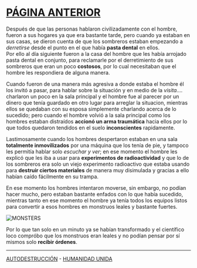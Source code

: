 # [PÁGINA ANTERIOR](CUENTOORIGINAL)
Después de que las personas hablaron civilizadamente con el hombre, fueron a sus hogares ya que era bastante tarde, pero cuando ya estaban en sus casas, se dieron cuenta de que los sombreros estaban empezando a _derretirse_ desde el punto en el que había **pasta dental** en ellos.       
Por ello al día siguiente fueron a la casa del hombre que les había arrojado pasta dental en conjunto, para reclamarle por el derretimiento de sus sombreros que eran un poco **costosos**, por lo cual necesitaban que el hombre les respondiera de alguna manera.     

Cuando fueron de una manera más agresiva a donde estaba el hombre él los invitó a pasar, para hablar sobre la situación y en medio de la _visita...._ charlaron un poco en la sala principal y el hombre fue al parecer por un dinero que tenía guardado en otro lugar para arreglar la situacion, mientras ellos se quedaban con su esposa simplemente charlando acerca de lo sucedido; pero cuando el hombre volvió a la sala principal como los hombres estaban distraídos **accionó un arma traumática** hacia ellos por lo que todos quedaron tendidos en el suelo **inconscientes** rapidamente.

Lastimosamente cuando los hombres despertaron estaban en una sala **totalmente inmovilizados** por una máquina que los tenía de pie, y tampoco les permitía hablar solo _escuchar y ver_; en ese momento el hombre les explicó que les iba a usar para **experimentos de radioactividad** y que lo de los sombreros era solo un viejo experimento radioactivo que estaba usando para **destruir ciertos materiales** de manera muy disimulada y gracias a ello habían caído fácilmente en su trampa.

En ese momento los hombres intentaron moverse, sin embargo, no podían hacer mucho, pero estaban bastante enfados con lo que había sucedido, mientras tanto en ese momento el hombre ya tenía todos los equipos listos para convertir a esos hombres en monstruos leales y bastante fuertes.

![MONSTERS](https://www.shutterstock.com/image-illustration/scary-little-mud-monsters-sewers-260nw-2198139471.jpg)

 Por lo que tan solo en un minuto ya se habían transformado y el científico loco compróbo que los monstruos eran leales y no podían pensar por sí mismos solo **recibir órdenes**.

---
[AUTODESTRUCCIÓN](FINAL1.1.md) -  [HUMANIDAD UNIDA](FINAL1.2.md)